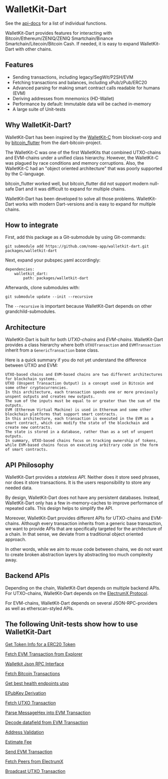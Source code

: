 # WalletKit-Dart

See the [api-docs](https://dev.nomo.app/walletkit-dart) for a list of individual functions.

WalletKit-Dart provides features for interacting with Bitcoin/Ethereum/ZENIQ/ZENIQ Smartchain/Binance Smartchain/Litecoin/Bitcoin Cash.
If needed, it is easy to expand WalletKit-Dart with other chains.

## Features

- Sending transactions, including legacy/SegWit/P2SH/EVM
- Fetching transactions and balances, including xPub/zPub/ERC20
- Advanced parsing for making smart contract calls readable for humans (EVM)
- Deriving addresses from mnemonics (HD-Wallet)
- Performance by default: Immutable data will be cached in-memory
- A large suite of Unit-tests

## Why WalletKit-Dart?

WalletKit-Dart has been inspired by the [WalletKit-C](https://github.com/blockset-corp/walletkit) from blockset-corp and by [bitcoin_flutter](https://github.com/dart-bitcoin/bitcoin_flutter) from the dart-bitcoin-project.

The WalletKit-C was one of the first WalletKits that combined UTXO-chains and EVM-chains under a unified class hierarchy.
However, the WalletKit-C was plagued by race conditions and memory corruptions.
Also, the WalletKit-C had an "object oriented architecture" that was poorly supported by the C-language.

bitcoin_flutter worked well, but bitcoin_flutter did not support modern null-safe Dart and it was difficult to expand for multiple chains.

WalletKit-Dart has been developed to solve all those problems.
WalletKit-Dart works with modern Dart-versions and is easy to expand for multiple chains.

## How to integrate

First, add this package as a Git-submodule by using Git-commands:

```
git submodule add https://github.com/nomo-app/walletkit-dart.git packages/walletkit-dart
```

Next, expand your pubspec.yaml accordingly:

```
dependencies:
    walletkit_dart:
        path: packages/walletkit-dart
```

Afterwards, clone submodules with:

```
git submodule update --init --recursive
```

The `--recursive` is important because WalletKit-Dart depends on other grandchild-submodules.

## Architecture

WalletKit-Dart is built for both _UTXO-chains_ and _EVM-chains_.
WalletKit-Dart provides a class hierarchy where both `UTXOTransaction` and `EVMTransaction` inherit from a `GenericTransaction` base class.

Here is a quick summary if you do not yet understand the difference between UTXO and EVM:

```
UTXO-based chains and EVM-based chains are two different architectures for blockchain systems.
UTXO (Unspent Transaction Output) is a concept used in Bitcoin and some other cryptocurrencies.
In this architecture, each transaction spends one or more previously unspent outputs and creates new outputs.
The sum of the inputs must be equal to or greater than the sum of the outputs.
EVM (Ethereum Virtual Machine) is used in Ethereum and some other blockchain platforms that support smart contracts.
In this architecture, each transaction is executed in the EVM as a smart contract, which can modify the state of the blockchain and create new contracts.
The state is stored in a database, rather than as a set of unspent outputs.
In summary, UTXO-based chains focus on tracking ownership of tokens, while EVM-based chains focus on executing arbitrary code in the form of smart contracts.
```

## API Philosophy

WalletKit-Dart provides a _stateless API_.
Neither does it store seed phrases, nor does it store transactions.
It is the users responsibility to store any needed data.

By design, WalletKit-Dart does not have any persistent databases.
Instead, WalletKit-Dart only has a few in-memory-caches to improve performance of repeated calls.
This design helps to simplify the API.

Moreover, WalletKit-Dart provides different APIs for UTXO-chains and EVM-chains.
Although every transaction inherits from a generic base transaction, we want to provide APIs that are specifically targeted for the architecture of a chain.
In that sense, we deviate from a traditional object oriented approach.

In other words, while we aim to reuse code between chains, we do not want to create broken abstraction layers by abstracting too much complexity away.

## Backend APIs

Depending on the chain, WalletKit-Dart depends on multiple backend APIs.
For UTXO-chains, WalletKit-Dart depends on the [ElectrumX Protocol](https://electrumx.readthedocs.io/en/latest/protocol-methods.html).

For EVM-chains, WalletKit-Dart depends on several JSON-RPC-providers as well as etherscan-styled APIs.

## The following Unit-tests show how to use WalletKit-Dart

[Get Token Info for a ERC20 Token](https://github.com/nomo-app/walletkit-dart/blob/main/test/ci/evm/erc20_test.dart)

[Fetch  EVM Transaction from Explorer](https://github.com/nomo-app/walletkit-dart/blob/main/test/ci/evm/evm_explorer_test.dart)

[Walletkit Json RPC Interface](https://github.com/nomo-app/walletkit-dart/blob/main/test/ci/evm/evm_rcp_test.dart)

[Fetch Bitcoin Transactions](https://github.com/nomo-app/walletkit-dart/blob/main/test/ci/fetching/assets/bitcoin_fetch_test.dart)

[Get best health endpoints utxo](https://github.com/nomo-app/walletkit-dart/blob/main/test/ci/fetching/endpoint_test.dart)

[EPubKey Derivation](https://github.com/nomo-app/walletkit-dart/blob/main/test/ci/fetching/epubkey_test.dart)

[Fetch UTXO Transaction](https://github.com/nomo-app/walletkit-dart/blob/main/test/ci/fetching/fetch_utxo_transactions_test.dart)

[Parse MessageHex into EVM Transaction](https://github.com/nomo-app/walletkit-dart/blob/main/test/ci/parsing/parse_hex_transaction_test.dart)

[Decode datafield from EVM Transaction](https://github.com/nomo-app/walletkit-dart/blob/main/test/ci/parsing/reverse-hash-computation_test.dart)

[Address Validation](https://github.com/nomo-app/walletkit-dart/blob/main/test/ci/sending/address_validation_test.dart)

[Estimate Fee](https://github.com/nomo-app/walletkit-dart/blob/main/test/ci/gasfees_test.dart)

[Send EVM Transaction](https://github.com/nomo-app/walletkit-dart/blob/main/test/no_ci/send_evm_test.dart)

[Fetch Peers from ElectrumX](https://github.com/nomo-app/walletkit-dart/blob/main/test/no_ci/peers_test.dart)

[Broadcast UTXO Transaction](https://github.com/nomo-app/walletkit-dart/blob/main/test/no_ci/wallet_test.dart)
